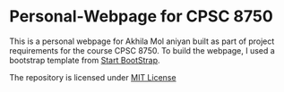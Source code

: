 # Personal-Webpage for CPSC 8750

This is a personal webpage for Akhila Mol aniyan built as part of project requirements for the course CPSC 8750.
To build the webpage, I used a bootstrap template from [Start BootStrap](https://startbootstrap.com/). 

The repository is licensed under [MIT License](https://opensource.org/licenses/MIT)
